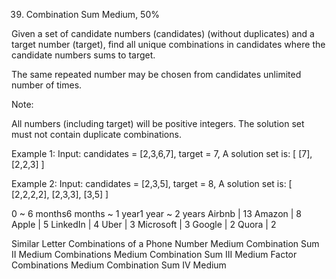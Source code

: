 39. Combination Sum
Medium, 50%

Given a set of candidate numbers (candidates) (without duplicates) and a target number (target), find all unique combinations in candidates where the candidate numbers sums to target.

The same repeated number may be chosen from candidates unlimited number of times.

Note:

All numbers (including target) will be positive integers.
The solution set must not contain duplicate combinations.

Example 1:
Input: candidates = [2,3,6,7], target = 7,
A solution set is:
[
  [7],
  [2,2,3]
]

Example 2:
Input: candidates = [2,3,5], target = 8,
A solution set is:
[
  [2,2,2,2],
  [2,3,3],
  [3,5]
]

0 ~ 6 months6 months ~ 1 year1 year ~ 2 years
Airbnb | 13 Amazon | 8 Apple | 5 LinkedIn | 4 Uber | 3 Microsoft | 3 Google | 2 Quora | 2

Similar
Letter Combinations of a Phone Number Medium
Combination Sum II Medium
Combinations Medium
Combination Sum III Medium
Factor Combinations Medium
Combination Sum IV Medium
